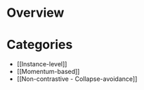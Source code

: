 # Overview
# Categories
- [[Instance-level]]
- [[Momentum-based]]
- [[Non-contrastive - Collapse-avoidance]]